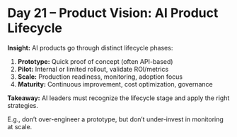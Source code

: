 
# Day 21 – Product Vision: AI Product Lifecycle

**Insight:** AI products go through distinct lifecycle phases:

1. **Prototype:** Quick proof of concept (often API-based)  
2. **Pilot:** Internal or limited rollout, validate ROI/metrics  
3. **Scale:** Production readiness, monitoring, adoption focus  
4. **Maturity:** Continuous improvement, cost optimization, governance

**Takeaway:** AI leaders must recognize the lifecycle stage and apply the right strategies.  

E.g., don’t over-engineer a prototype, but don’t under-invest in monitoring at scale.
